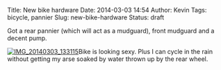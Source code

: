 Title: New bike hardware
Date: 2014-03-03 14:54
Author: Kevin
Tags: bicycle, pannier
Slug: new-bike-hardware
Status: draft

Got a rear pannier (which will act as a mudguard), front mudguard and a
decent pump.

[![IMG\_20140303\_133115](/media/images/2014/03/IMG_20140303_133115-300x225.jpg)](/media/images/2014/03/IMG_20140303_133115.jpg)Bike
is looking sexy. Plus I can cycle in the rain without getting my arse
soaked by water thrown up by the rear wheel.
